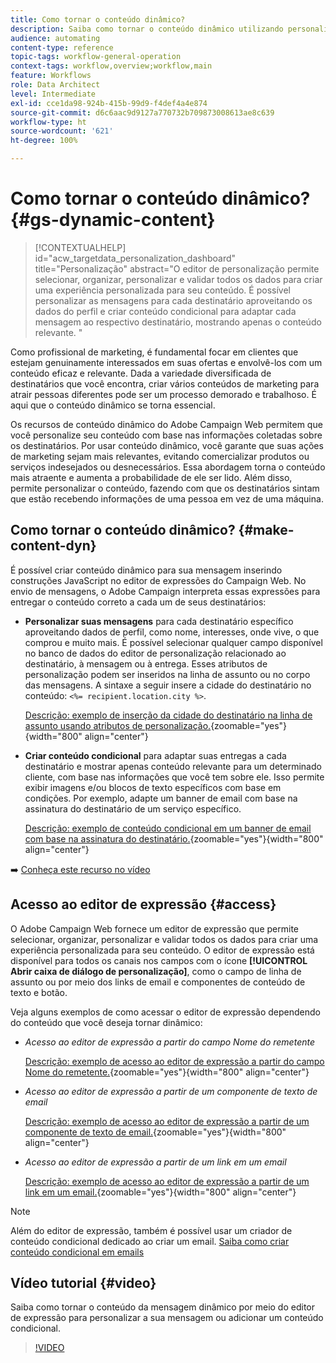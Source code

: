 ```yaml
---
title: Como tornar o conteúdo dinâmico?
description: Saiba como tornar o conteúdo dinâmico utilizando personalização e conteúdo condicional.
audience: automating
content-type: reference
topic-tags: workflow-general-operation
context-tags: workflow,overview;workflow,main
feature: Workflows
role: Data Architect
level: Intermediate
exl-id: cce1da98-924b-415b-99d9-f4def4a4e874
source-git-commit: d6c6aac9d9127a770732b709873008613ae8c639
workflow-type: ht
source-wordcount: '621'
ht-degree: 100%

---
```


# Como tornar o conteúdo dinâmico? {#gs-dynamic-content}

>[!CONTEXTUALHELP]
>id="acw_targetdata_personalization_dashboard"
>title="Personalização"
>abstract="O editor de personalização permite selecionar, organizar, personalizar e validar todos os dados para criar uma experiência personalizada para seu conteúdo. É possível personalizar as mensagens para cada destinatário aproveitando os dados do perfil e criar conteúdo condicional para adaptar cada mensagem ao respectivo destinatário, mostrando apenas o conteúdo relevante. "

Como profissional de marketing, é fundamental focar em clientes que estejam genuinamente interessados em suas ofertas e envolvê-los com um conteúdo eficaz e relevante. Dada a variedade diversificada de destinatários que você encontra, criar vários conteúdos de marketing para atrair pessoas diferentes pode ser um processo demorado e trabalhoso. É aqui que o conteúdo dinâmico se torna essencial.

Os recursos de conteúdo dinâmico do Adobe Campaign Web permitem que você personalize seu conteúdo com base nas informações coletadas sobre os destinatários. Por usar conteúdo dinâmico, você garante que suas ações de marketing sejam mais relevantes, evitando comercializar produtos ou serviços indesejados ou desnecessários. Essa abordagem torna o conteúdo mais atraente e aumenta a probabilidade de ele ser lido. Além disso, permite personalizar o conteúdo, fazendo com que os destinatários sintam que estão recebendo informações de uma pessoa em vez de uma máquina.

## Como tornar o conteúdo dinâmico? {#make-content-dyn}

É possível criar conteúdo dinâmico para sua mensagem inserindo construções JavaScript no editor de expressões do Campaign Web. No envio de mensagens, o Adobe Campaign interpreta essas expressões para entregar o conteúdo correto a cada um de seus destinatários:

* **Personalizar suas mensagens** para cada destinatário específico aproveitando dados de perfil, como nome, interesses, onde vive, o que comprou e muito mais. É possível selecionar qualquer campo disponível no banco de dados do editor de personalização relacionado ao destinatário, à mensagem ou à entrega. Esses atributos de personalização podem ser inseridos na linha de assunto ou no corpo das mensagens. A sintaxe a seguir insere a cidade do destinatário no conteúdo: `<%= recipient.location.city %>`.

  [Descrição: exemplo de inserção da cidade do destinatário na linha de assunto usando atributos de personalização.](assets/perso-subject-line.png){zoomable="yes"}{width="800" align="center"}

* **Criar conteúdo condicional** para adaptar suas entregas a cada destinatário e mostrar apenas conteúdo relevante para um determinado cliente, com base nas informações que você tem sobre ele. Isso permite exibir imagens e/ou blocos de texto específicos com base em condições. Por exemplo, adapte um banner de email com base na assinatura do destinatário de um serviço específico.

  [Descrição: exemplo de conteúdo condicional em um banner de email com base na assinatura do destinatário.](assets/condition-sample.png){zoomable="yes"}{width="800" align="center"}

➡️ [Conheça este recurso no vídeo](#video)

## Acesso ao editor de expressão {#access}

O Adobe Campaign Web fornece um editor de expressão que permite selecionar, organizar, personalizar e validar todos os dados para criar uma experiência personalizada para seu conteúdo. O editor de expressão está disponível para todos os canais nos campos com o ícone **[!UICONTROL Abrir caixa de diálogo de personalização]**, como o campo de linha de assunto ou por meio dos links de email e componentes de conteúdo de texto e botão.

Veja alguns exemplos de como acessar o editor de expressão dependendo do conteúdo que você deseja tornar dinâmico:

* *Acesso ao editor de expressão a partir do campo Nome do remetente*

  [Descrição: exemplo de acesso ao editor de expressão a partir do campo Nome do remetente.](assets/expression-editor-access.png){zoomable="yes"}{width="800" align="center"}

* *Acesso ao editor de expressão a partir de um componente de texto de email*

  [Descrição: exemplo de acesso ao editor de expressão a partir de um componente de texto de email.](assets/expression-editor-access-email.png){zoomable="yes"}{width="800" align="center"}

* *Acesso ao editor de expressão a partir de um link em um email*

  [Descrição: exemplo de acesso ao editor de expressão a partir de um link em um email.](assets/perso-link-insert-icon.png){zoomable="yes"}{width="800" align="center"}

>[!NOTE]
>
>Além do editor de expressão, também é possível usar um criador de conteúdo condicional dedicado ao criar um email. [Saiba como criar conteúdo condicional em emails](conditions.md)

## Vídeo tutorial {#video}

Saiba como tornar o conteúdo da mensagem dinâmico por meio do editor de expressão para personalizar a sua mensagem ou adicionar um conteúdo condicional.

>[!VIDEO](https://video.tv.adobe.com/v/3425795?quality=12)
